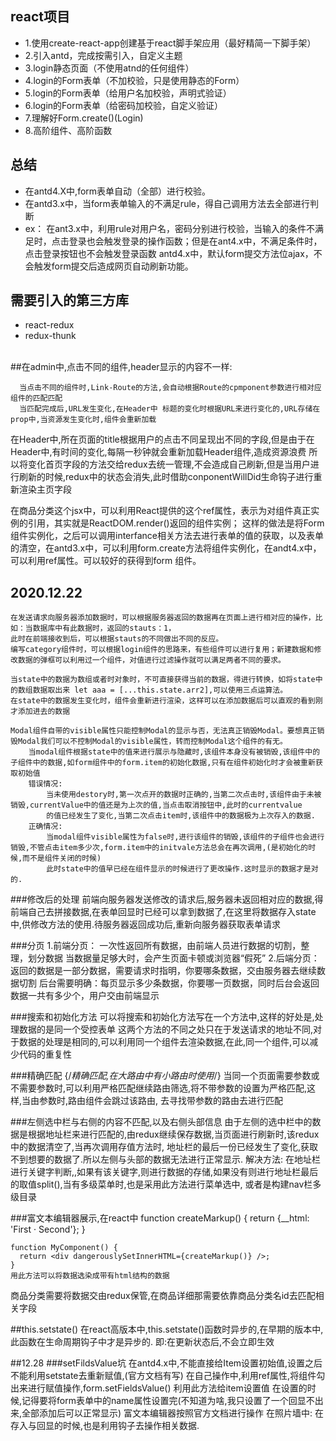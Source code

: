 ## react项目
* 1.使用create-react-app创建基于react脚手架应用（最好精简一下脚手架）
* 2.引入antd，完成按需引入，自定义主题
* 3.login静态页面（不使用atnd的任何组件）
* 4.login的Form表单（不加校验，只是使用静态的Form）
* 5.login的Form表单（给用户名加校验，声明式验证）
* 6.login的Form表单（给密码加校验，自定义验证）
* 7.理解好Form.create()(Login)
* 8.高阶组件、高阶函数
## 总结
* 在antd4.X中,form表单自动（全部）进行校验。
* 在antd3.x中，当form表单输入的不满足rule，得自己调用方法去全部进行判断
* ex：
    在ant3.x中，利用rule对用户名，密码分别进行校验，当输入的条件不满足时，点击登录也会触发登录的操作函数；但是在ant4.x中，不满足条件时，点击登录按钮也不会触发登录函数
    antd4.x中，默认form提交方法位ajax，不会触发form提交后造成网页自动刷新功能。
    
## 需要引入的第三方库
* react-redux
* redux-thunk
<br/><br/>

##在admin中,点击不同的组件,header显示的内容不一样:

      当点击不同的组件时,Link-Route的方法,会自动根据Route的cpmponent参数进行相对应组件的匹配匹配
      当匹配完成后,URL发生变化,在Header中 标题的变化时根据URL来进行变化的,URL存储在prop中,当资源发生变化时,组件会重新加载
      
在Header中,所在页面的title根据用户的点击不同呈现出不同的字段,但是由于在Header中,有时间的变化,每隔一秒钟就会重新加载Header组件,造成资源浪费
所以将变化首页字段的方法交给redux去统一管理,不会造成自己刷新,但是当用户进行刷新的时候,redux中的状态会消失,此时借助conponentWillDid生命钩子进行重新渲染主页字段

在商品分类这个jsx中，可以利用React提供的这个ref属性，表示为对组件真正实例的引用，其实就是ReactDOM.render()返回的组件实例；
这样的做法是将Form组件实例化，之后可以调用interfance相关方法去进行表单的值的获取，以及表单的清空，在antd3.x中，可以利用form.create方法将组件实例化，在andt4.x中，可以利用ref属性。可以较好的获得到form
组件。
## 2020.12.22
    在发送请求向服务器添加数据时，可以根据服务器返回的数据再在页面上进行相对应的操作，比如：当数据库中有此数据时，返回的stauts：1，
    此时在前端接收到后，可以根据stauts的不同做出不同的反应。
    编写category组件时，可以根据login组件的思路来，有些组件可以进行复用；新建数据和修改数据的弹框可以利用过一个组件，对值进行过滤操作就可以满足两者不同的要求。
    
    当state中的数据为数组或者时对象时，不可直接获得当前的数据，得进行转换，如将state中的数组数据取出来 let aaa = [...this.state.arr2],可以使用三点运算法。
    在state中的数据发生变化时，组件会重新进行渲染，这样可以在添加数据后可以直观的看到刚才添加进去的数据
    
    Modal组件自带的visible属性只能控制Modal的显示与否，无法真正销毁Modal。要想真正销毁Modal我们可以不控制Modal的visible属性，转而控制Modal这个组件的有无。
        当modal组件根据state中的值来进行展示与隐藏时,该组件本身没有被销毁,该组件中的子组件中的数据,如form组件中的form.item的初始化数据,只有在组件初始化时才会被重新获取初始值
        错误情况:
            当未使用destory时,第一次点开的数据时正确的,当第二次点击时,该组件由于未被销毁,currentValue中的值还是为上次的值,当点击取消按钮中,此时的currentvalue
            的值已经发生了变化,当第二次点击item时,该组件中的数据极为上次存入的数据.
        正确情况:
            当modal组件visible属性为false时,进行该组件的销毁,该组件的子组件也会进行销毁,不管点击item多少次,form.item中的initvale方法总会在再次调用,(是初始化的时候,而不是组件关闭的时候)
            此时state中的值早已经在组件显示的时候进行了更改操作.这时显示的数据才是对的.
        
###修改后的处理
    前端向服务器发送修改的请求后,服务器未返回相对应的数据,得前端自己去拼接数据,在表单回显时已经可以拿到数据了,在这里将数据存入state中,供修改方法的使用.待服务器返回成功后,重新向服务器获取表单请求

###分页
    1.前端分页：
        一次性返回所有数据，由前端人员进行数据的切割，整理，划分数据
        当数据量足够大时，会产生页面卡顿或浏览器“假死”
    2.后端分页：
        返回的数据是一部分数据，需要请求时指明，你要哪条数据，交由服务器去继续数据切割
        后台需要明确：每页显示多少条数据，你要哪一页数据，同时后台会返回数据一共有多少个，用户交由前端显示
        
###搜索和初始化方法
    可以将搜索和初始化方法写在一个方法中,这样的好处是,处理数据的是同一个受控表单
    这两个方法的不同之处只在于发送请求的地址不同,对于数据的处理是相同的,可以利用同一个组件去渲染数据,在此,同一个组件,可以减少代码的重复性
    
###精确匹配
    {/*精确匹配,在大路由中有小路由时使用*/}
                    <Route path='/admin/pro_about/product' component={Product} exact/>
                    <Route path='/admin/pro_about/product/detail' component={Detail}/>
                    <Route path='/admin/pro_about/product/add_update' component={Add_update}/>
    当同一个页面需要参数或不需要参数时,可以利用严格匹配继续路由筛选,将不带参数的设置为严格匹配,这样,当由参数时,路由组件会跳过该路由,
    去寻找带参数的路由去进行匹配

###左侧选中栏与右侧的内容不匹配,以及右侧头部信息
    由于左侧的选中栏中的数据是根据地址栏来进行匹配的,由redux继续保存数据,当页面进行刷新时,该redux中的数据清空了,当再次调用存值方法时,
    地址栏的最后一份已经发生了变化,获取不到想要的数据了.所以左侧与头部的数据无法进行正常显示.
    解决方法:
        在地址栏进行关键字判断,,如果有该关键字,则进行数据的存储,如果没有则进行地址栏最后的取值split(),当有多级菜单时,也是采用此方法进行菜单选中,
        或者是构建nav栏多级目录

###富文本编辑器展示,在react中
    function createMarkup() {
      return {__html: 'First &middot; Second'};
    }
    
    function MyComponent() {
      return <div dangerouslySetInnerHTML={createMarkup()} />;
    }
    用此方法可以将数据选染成带有html结构的数据
    
商品分类需要将数据交由redux保管,在商品详细那需要依靠商品分类名id去匹配相关字段
    
##this.setstate()
    在react高版本中,this.setstate()函数时异步的,在早期的版本中,此函数在生命周期钩子中才是异步的.
    即:在更新状态后,不会立即生效

##12.28
###setFildsValue坑
在antd4.x中,不能直接给Item设置初始值,设置之后不能利用setstate去重新赋值,(官方文档有写)
在自己操作中,利用ref属性,将组件勾出来进行赋值操作,form.setFieldsValue() 利用此方法给item设置值
在设置的时候,记得要将form表单中的name属性设置完(不知道为啥,我只设置了一个回显不出来,全部添加后可以正常显示)
富文本编辑器按照官方文档进行操作
在照片墙中:
    在存入与回显的时候,也是利用钩子去操作相关数据.
